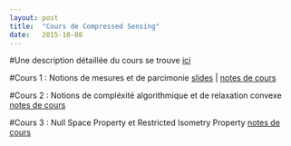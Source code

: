 ```yaml
---
layout: post
title:  "Cours de Compressed Sensing"
date:   2015-10-08
---
```


#Une description détaillée du cours se trouve [ici](/assets/presentation-cours-CS.pdf)

#Cours 1 : Notions de mesures et de parcimonie
[slides](/assets/intro_cs.pdf) | [notes de cours](/assets/introduction_cs.pdf) 

#Cours 2 : Notions de compléxité algorithmique et de relaxation convexe
[notes de cours](/assets/lecture_ell_0_cs.pdf)

#Cours 3 : Null Space Property et Restricted Isometry Property
[notes de cours](/assets/lecture_nsp_rip_cs.pdf)